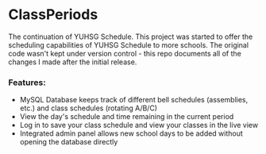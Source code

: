 # ClassPeriods
The continuation of YUHSG Schedule.
This project was started to offer the scheduling capabilities of YUHSG Schedule to more schools. The original code wasn't kept under version control - this repo documents all of the changes I made after the initial release.
### Features:
- MySQL Database keeps track of different bell schedules (assemblies, etc.) and class schedules (rotating A/B/C)
- View the day's schedule and time remaining in the current period
- Log in to save your class schedule and view your classes in the live view
- Integrated admin panel allows new school days to be added without opening the database directly


